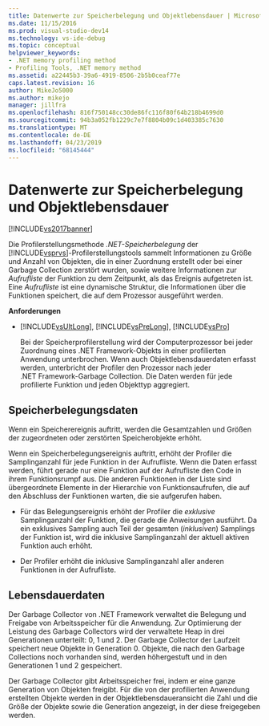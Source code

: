 ```yaml
---
title: Datenwerte zur Speicherbelegung und Objektlebensdauer | Microsoft-Dokumentation
ms.date: 11/15/2016
ms.prod: visual-studio-dev14
ms.technology: vs-ide-debug
ms.topic: conceptual
helpviewer_keywords:
- .NET memory profiling method
- Profiling Tools, .NET memory method
ms.assetid: a22445b3-39a6-4919-8506-2b5b0ceaf77e
caps.latest.revision: 16
author: MikeJo5000
ms.author: mikejo
manager: jillfra
ms.openlocfilehash: 816f750148cc30de86fc116f80f64b218b4699d0
ms.sourcegitcommit: 94b3a052fb1229c7e7f8804b09c1d403385c7630
ms.translationtype: MT
ms.contentlocale: de-DE
ms.lasthandoff: 04/23/2019
ms.locfileid: "68145444"
---
```

# <a name="understanding-memory-allocation-and-object-lifetime-data-values"></a>Datenwerte zur Speicherbelegung und Objektlebensdauer
[!INCLUDE[vs2017banner](../includes/vs2017banner.md)]

Die Profilerstellungsmethode *.NET-Speicherbelegung* der [!INCLUDE[vsprvs](../includes/vsprvs-md.md)]-Profilerstellungstools sammelt Informationen zu Größe und Anzahl von Objekten, die in einer Zuordnung erstellt oder bei einer Garbage Collection zerstört wurden, sowie weitere Informationen zur *Aufrufliste* der Funktion zu dem Zeitpunkt, als das Ereignis aufgetreten ist. Eine *Aufrufliste* ist eine dynamische Struktur, die Informationen über die Funktionen speichert, die auf dem Prozessor ausgeführt werden.  
  
 **Anforderungen**  
  
- [!INCLUDE[vsUltLong](../includes/vsultlong-md.md)], [!INCLUDE[vsPreLong](../includes/vsprelong-md.md)], [!INCLUDE[vsPro](../includes/vspro-md.md)]  
  
  Bei der Speicherprofilerstellung wird der Computerprozessor bei jeder Zuordnung eines .NET Framework-Objekts in einer profilierten Anwendung unterbrochen. Wenn auch Objektlebensdauerdaten erfasst werden, unterbricht der Profiler den Prozessor nach jeder .NET Framework-Garbage Collection. Die Daten werden für jede profilierte Funktion und jeden Objekttyp aggregiert.  
  
## <a name="allocation-data"></a>Speicherbelegungsdaten  
 Wenn ein Speicherereignis auftritt, werden die Gesamtzahlen und Größen der zugeordneten oder zerstörten Speicherobjekte erhöht.  
  
 Wenn ein Speicherbelegungsereignis auftritt, erhöht der Profiler die Samplinganzahl für jede Funktion in der Aufrufliste. Wenn die Daten erfasst werden, führt gerade nur eine Funktion auf der Aufrufliste den Code in ihrem Funktionsrumpf aus. Die anderen Funktionen in der Liste sind übergeordnete Elemente in der Hierarchie von Funktionsaufrufen, die auf den Abschluss der Funktionen warten, die sie aufgerufen haben.  
  
- Für das Belegungsereignis erhöht der Profiler die *exklusive* Samplinganzahl der Funktion, die gerade die Anweisungen ausführt. Da ein exklusives Sampling auch Teil der gesamten (*inklusiven*) Samplings der Funktion ist, wird die inklusive Samplinganzahl der aktuell aktiven Funktion auch erhöht.  
  
- Der Profiler erhöht die inklusive Samplinganzahl aller anderen Funktionen in der Aufrufliste.  
  
## <a name="lifetime-data"></a>Lebensdauerdaten  
 Der Garbage Collector von .NET Framework verwaltet die Belegung und Freigabe von Arbeitsspeicher für die Anwendung. Zur Optimierung der Leistung des Garbage Collectors wird der verwaltete Heap in drei Generationen unterteilt: 0, 1 und 2. Der Garbage Collector der Laufzeit speichert neue Objekte in Generation 0. Objekte, die nach den Garbage Collections noch vorhanden sind, werden höhergestuft und in den Generationen 1 und 2 gespeichert.  
  
 Der Garbage Collector gibt Arbeitsspeicher frei, indem er eine ganze Generation von Objekten freigibt. Für die von der profilierten Anwendung erstellten Objekte werden in der Objektlebensdaueransicht die Zahl und die Größe der Objekte sowie die Generation angezeigt, in der diese freigegeben werden.
